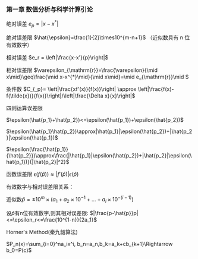 ### 第一章 数值分析与科学计算引论

绝对误差 $e_p = |x - x^{*}|$ 

绝对误差限 $\hat{\epsilon}=\frac{1}{2}\times10^{m-n+1}$ （近似数具有 n 位有效数字）

相对误差 $e_r = \left|\frac{x-x'}{p}\right|$

相对误差限 $\varepsilon_{\mathrm{r}}=\frac{\varepsilon}{\mid x\mid}\geq\frac{\mid x-x^{*}\mid}{\mid x\mid}=\mid e_{\mathrm{r}}\mid $

条件数 $C_{_p}= \left|\frac{xf'(x)}{f(x)}\right| \approx \left|\frac{f(x)-f(\tilde{x})}{f(x)}\right|/\left|\frac{\Delta x}{x}\right|$

四则运算误差限

$\epsilon(\hat{p_1}+\hat{p_2})<=\epsilon(\hat{p_1})+\epsilon(\hat{p_2})$

$\epsilon(\hat{p_1}\hat{p_2})\approx|\hat{p_1}|\epsilon(\hat{p_2})+|\hat{p_2}|\epsilon(\hat{p_1})$

$\epsilon(\frac{\hat{p_1}}{\hat{p_2}})\approx\frac{|\hat{p_1}|\epsilon(\hat{p_2})+|\hat{p_2}|\epsilon(\hat{p_1})}{|\hat{p_2}|^2}$

函数误差限 $\epsilon(f(\hat{p}))\approx|f\prime(\hat{p})|\epsilon(\hat{p})$

有效数字与相对误差限关系：

$\text{近似数}\hat{p}=\pm10^m\times(a_1+a_2\times10^{-1}+\ldots+a_i\times10^{-(i-1)})$

设$\hat{p}$有n位有效数字,则其相对误差限: $|\frac{p-\hat{p}}p|<=\epsilon_r<=\frac{10^{1-n}}{2a_1}\$

Horner's Method(秦九韶算法) 

$P_n(x)=\sum_{i=0}^na_ix^i, b_n=a_n,b_k=a_k+cb_{k+1}\Rightarrow b_0=P(c)$